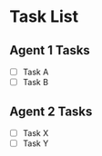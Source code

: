 # Task List

## Agent 1 Tasks
- [ ] Task A
- [ ] Task B

## Agent 2 Tasks
- [ ] Task X
- [ ] Task Y
